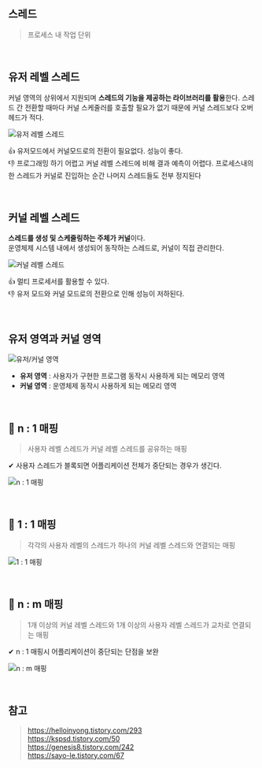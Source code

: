 ## 스레드

> 프로세스 내 작업 단위

<br>

## 유저 레벨 스레드

커널 영역의 상위에서 지원되며 **스레드의 기능을 제공하는 라이브러리를 활용**한다. 스레드 간 전환할 때마다 커널 스케줄러를 호출할 필요가 없기 때문에 커널 스레드보다 오버헤드가 적다.

![유저 레벨 스레드](https://t1.daumcdn.net/cfile/tistory/1217D5184B8EF37A3B)

👍 유저모드에서 커널모드로의 전환이 필요없다. 성능이 좋다.  
👎 프로그래밍 하기 어렵고 커널 레벨 스레드에 비해 결과 예측이 어렵다. 프로세스내의 한 스레드가 커널로
진입하는 순간 나머지 스레드들도 전부 정지된다

<br>

## 커널 레벨 스레드

**스레드를 생성 및 스케줄링하는 주체가 커널**이다.  
운영체제 시스템 내에서 생성되어 동작하는 스레드로, 커널이 직접 관리한다.

![커널 레벨 스레드](https://t1.daumcdn.net/cfile/tistory/151B49194B8EF36129)

👍 멀티 프로세서를 활용할 수 있다.  
👎 유저 모드와 커널 모드로의 전환으로 인해 성능이 저하된다.

<br>

## 유저 영역과 커널 영역

![유저/커널 영역](https://t1.daumcdn.net/cfile/tistory/230AFD4256C3EAFF0D)

- **유저 영역** : 사용자가 구현한 프로그램 동작시 사용하게 되는 메모리 영역
- **커널 영역** : 운영체제 동작시 사용하게 되는 메모리 영역

<br>

## 📌 n : 1 매핑

> 사용자 레벨 스레드가 커널 레벨 스레드를 공유하는 매핑

✔ 사용자 스레드가 블록되면 어플리케이션 전체가 중단되는 경우가 생긴다.

![n : 1 매핑](https://blog.kakaocdn.net/dn/4YfjR/btqTcRw5fj0/POVqHqTUCyiGx3wVP8dHXK/img.png)

<br>

## 📌 1 : 1 매핑

> 각각의 사용자 레벨의 스레드가 하나의 커널 레벨 스레드와 연결되는 매핑

![1 : 1 매핑](https://img1.daumcdn.net/thumb/R1280x0/?scode=mtistory2&fname=https%3A%2F%2Fblog.kakaocdn.net%2Fdn%2FcBHRcL%2FbtqTp2XQBeF%2FbDNfKVwqnKo5cxdYbYG3k1%2Fimg.png)

<br>

## 📌 n : m 매핑

> 1개 이상의 커널 레벨 스레드와 1개 이상의 사용자 레벨 스레드가 교차로 연결되는 매핑

✔ n : 1 매핑시 어플리케이션이 중단되는 단점을 보완

![n : m 매핑](https://blog.kakaocdn.net/dn/b4Km2m/btqThZg4pzc/c23azkjJEdfioyj9XpBjTK/img.png)

<br>

## 참고

> https://helloinyong.tistory.com/293  
> https://kspsd.tistory.com/50  
> https://genesis8.tistory.com/242  
> https://sayo-le.tistory.com/67
